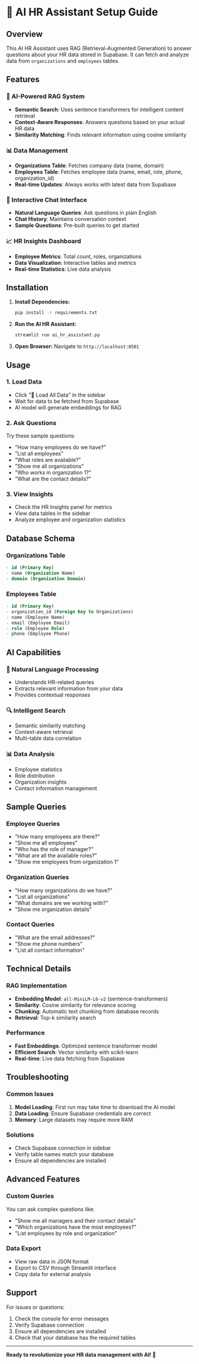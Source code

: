# 🤖 AI HR Assistant Setup Guide

## Overview
This AI HR Assistant uses RAG (Retrieval-Augmented Generation) to answer questions about your HR data stored in Supabase. It can fetch and analyze data from `organizations` and `employees` tables.

## Features

### 🧠 AI-Powered RAG System
- **Semantic Search**: Uses sentence transformers for intelligent content retrieval
- **Context-Aware Responses**: Answers questions based on your actual HR data
- **Similarity Matching**: Finds relevant information using cosine similarity

### 📊 Data Management
- **Organizations Table**: Fetches company data (name, domain)
- **Employees Table**: Fetches employee data (name, email, role, phone, organization_id)
- **Real-time Updates**: Always works with latest data from Supabase

### 💬 Interactive Chat Interface
- **Natural Language Queries**: Ask questions in plain English
- **Chat History**: Maintains conversation context
- **Sample Questions**: Pre-built queries to get started

### 📈 HR Insights Dashboard
- **Employee Metrics**: Total count, roles, organizations
- **Data Visualization**: Interactive tables and metrics
- **Real-time Statistics**: Live data analysis

## Installation

1. **Install Dependencies:**
   ```bash
   pip install -r requirements.txt
   ```

2. **Run the AI HR Assistant:**
   ```bash
   streamlit run ai_hr_assistant.py
   ```

3. **Open Browser:**
   Navigate to `http://localhost:8501`

## Usage

### 1. Load Data
- Click "🔄 Load All Data" in the sidebar
- Wait for data to be fetched from Supabase
- AI model will generate embeddings for RAG

### 2. Ask Questions
Try these sample questions:
- "How many employees do we have?"
- "List all employees"
- "What roles are available?"
- "Show me all organizations"
- "Who works in organization 1?"
- "What are the contact details?"

### 3. View Insights
- Check the HR Insights panel for metrics
- View data tables in the sidebar
- Analyze employee and organization statistics

## Database Schema

### Organizations Table
```sql
- id (Primary Key)
- name (Organization Name)
- domain (Organization Domain)
```

### Employees Table
```sql
- id (Primary Key)
- organization_id (Foreign Key to Organizations)
- name (Employee Name)
- email (Employee Email)
- role (Employee Role)
- phone (Employee Phone)
```

## AI Capabilities

### 🤖 Natural Language Processing
- Understands HR-related queries
- Extracts relevant information from your data
- Provides contextual responses

### 🔍 Intelligent Search
- Semantic similarity matching
- Context-aware retrieval
- Multi-table data correlation

### 📊 Data Analysis
- Employee statistics
- Role distribution
- Organization insights
- Contact information management

## Sample Queries

### Employee Queries
- "How many employees are there?"
- "Show me all employees"
- "Who has the role of manager?"
- "What are all the available roles?"
- "Show me employees from organization 1"

### Organization Queries
- "How many organizations do we have?"
- "List all organizations"
- "What domains are we working with?"
- "Show me organization details"

### Contact Queries
- "What are the email addresses?"
- "Show me phone numbers"
- "List all contact information"

## Technical Details

### RAG Implementation
- **Embedding Model**: `all-MiniLM-L6-v2` (sentence-transformers)
- **Similarity**: Cosine similarity for relevance scoring
- **Chunking**: Automatic text chunking from database records
- **Retrieval**: Top-k similarity search

### Performance
- **Fast Embeddings**: Optimized sentence transformer model
- **Efficient Search**: Vector similarity with scikit-learn
- **Real-time**: Live data fetching from Supabase

## Troubleshooting

### Common Issues
1. **Model Loading**: First run may take time to download the AI model
2. **Data Loading**: Ensure Supabase credentials are correct
3. **Memory**: Large datasets may require more RAM

### Solutions
- Check Supabase connection in sidebar
- Verify table names match your database
- Ensure all dependencies are installed

## Advanced Features

### Custom Queries
You can ask complex questions like:
- "Show me all managers and their contact details"
- "Which organizations have the most employees?"
- "List employees by role and organization"

### Data Export
- View raw data in JSON format
- Export to CSV through Streamlit interface
- Copy data for external analysis

## Support

For issues or questions:
1. Check the console for error messages
2. Verify Supabase connection
3. Ensure all dependencies are installed
4. Check that your database has the required tables

---

**Ready to revolutionize your HR data management with AI! 🚀**
